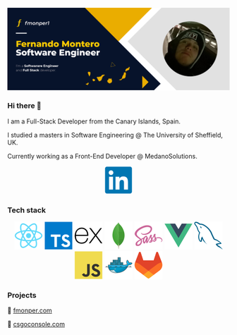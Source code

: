 [![Fernando Montero - Sofware Engineer](banner.png)](https://fmonper.com)

### Hi there 👋

I am a Full-Stack Developer from the Canary Islands, Spain.

I studied a masters in Software Engineering @ The University of Sheffield, UK.

Currently working as a Front-End Developer @ MedanoSolutions.

<div align="center">
  <a href="https://www.linkedin.com/in/fmonper1/">
   <img src="https://raw.githubusercontent.com/devicons/devicon/master/icons/linkedin/linkedin-original.svg" width="64px"></img>
  </a>
</div>

### Tech stack
<div align="center">
  <img src="https://raw.githubusercontent.com/devicons/devicon/master/icons/react/react-original.svg" width="64px"></img>
  <img src="https://raw.githubusercontent.com/devicons/devicon/master/icons/typescript/typescript-original.svg" width="64px"></img>
  <img src="https://raw.githubusercontent.com/devicons/devicon/master/icons/express/express-original.svg" width="64px"></img>
  <img src="https://raw.githubusercontent.com/devicons/devicon/master/icons/mongodb/mongodb-original.svg" width="64px"></img>
  <img src="https://raw.githubusercontent.com/devicons/devicon/master/icons/sass/sass-original.svg" width="64px"></img>
  <img src="https://raw.githubusercontent.com/devicons/devicon/master/icons/vuejs/vuejs-original.svg" width="64px"></img>
  <img src="https://raw.githubusercontent.com/devicons/devicon/master/icons/mysql/mysql-original.svg" width="64px"></img>
  <img src="https://raw.githubusercontent.com/devicons/devicon/master/icons/javascript/javascript-original.svg" width="64px"></img>
  <img src="https://raw.githubusercontent.com/devicons/devicon/master/icons/docker/docker-original.svg" width="64px"></img>
  <img src="https://raw.githubusercontent.com/devicons/devicon/master/icons/gitlab/gitlab-original.svg" width="64px"></img>
</div>

### Projects
🔗 [fmonper.com](https://fmonper.com)

🔗 [csgoconsole.com](https://csgoconsole.com)

<!--
**fmonper1/fmonper1** is a ✨ _special_ ✨ repository because its `README.md` (this file) appears on your GitHub profile.

Here are some ideas to get you started:

- 🔭 I’m currently working on ...
- 🌱 I’m currently learning ...
- 👯 I’m looking to collaborate on ...
- 🤔 I’m looking for help with ...
- 💬 Ask me about ...
- 📫 How to reach me: ...
- 😄 Pronouns: ...
- ⚡ Fun fact: ...
-->
